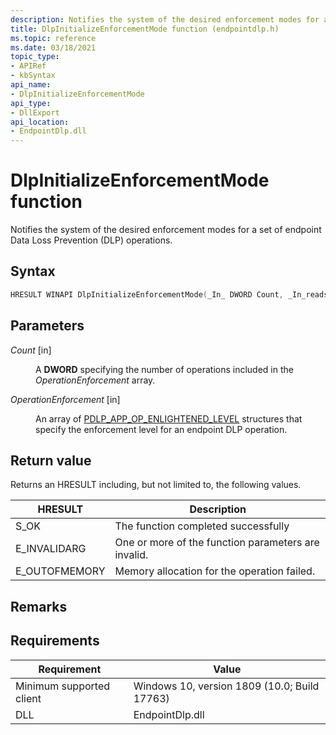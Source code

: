 ```yaml
---
description: Notifies the system of the desired enforcement modes for a set of endpoint Data Loss Prevention (DLP) operations.
title: DlpInitializeEnforcementMode function (endpointdlp.h)
ms.topic: reference
ms.date: 03/18/2021
topic_type: 
- APIRef
- kbSyntax
api_name: 
- DlpInitializeEnforcementMode
api_type: 
- DllExport
api_location: 
- EndpointDlp.dll
---
```


# DlpInitializeEnforcementMode function

Notifies the system of the desired enforcement modes for a set of endpoint Data Loss Prevention (DLP) operations.

## Syntax


```C++
HRESULT WINAPI DlpInitializeEnforcementMode(_In_ DWORD Count, _In_reads_(Count) PDLP_APP_OP_ENLIGHTENED_LEVEL OperationEnforcement);
```



## Parameters

<dl> <dt>

*Count* \[in\]
</dt> <dd>

A **DWORD** specifying the number of operations included in the *OperationEnforcement* array.

</dd> </dl>

<dl> <dt>

*OperationEnforcement* \[in\]
</dt> <dd>

An array of [PDLP_APP_OP_ENLIGHTENED_LEVEL](endpointdlp-dlp_app_op_enlightened_level.md) structures that specify the enforcement level for an endpoint DLP operation.

</dd> </dl>


## Return value

Returns an HRESULT including, but not limited to, the following values.

| HRESULT | Description |
|---------|-------------|
| S_OK | The function completed successfully |
| E_INVALIDARG | One or more of the function parameters are invalid. |
| E_OUTOFMEMORY | Memory allocation for the operation failed. |



## Remarks


## Requirements



| Requirement          |    Value                   |
|-------------------------------------|-----------------------------------------------------------------------------------------|
| Minimum supported client<br/> | Windows 10, version 1809 (10.0; Build 17763)           |
| DLL<br/>                      | EndpointDlp.dll |